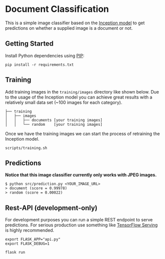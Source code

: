 # Document Classification

This is a simple image classifier based on the [Inception model](https://github.com/google/inception) to get predictions on whether a supplied image is a document or not.

## Getting Started

Install Python dependencies using [PIP](https://pip.pypa.io/en/stable/):

```
pip install -r requirements.txt
```

## Training

Add training images in the `training/images` directory like shown below. Due to the usage of the Inception model you can achieve great results with a relatively small data set (~100 images for each category).

```
├── training
│   ├── images
│   │   ├── documents [your training images]
│   │   └── random    [your training images]
```

Once we have the training images we can start the process of retraining the Inception model.

```
scripts/training.sh
```

## Predictions

**Notice that this image classifier currently only works with JPEG images.**

```
$ python src/prediction.py <YOUR_IMAGE_URL>
> document (score = 0.99978)
> random (score = 0.00022)
```

## Rest-API (development-only)

For development purposes you can run a simple REST endpoint to serve predictions. For serious production use something like [TensorFlow Serving](https://tensorflow.github.io/serving/) is highly recommended.

```
export FLASK_APP="api.py"
export FLASK_DEBUG=1

flask run
```
